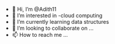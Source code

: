 - 👋 Hi, I’m @Adith11
- 👀 I’m interested in -cloud computing
- 🌱 I’m currently learning data structures
- 💞️ I’m looking to collaborate on ...
- 📫 How to reach me ...

<!---
Adith11/Adith11 is a ✨ special ✨ repository because its `README.md` (this file) appears on your GitHub profile.
You can click the Preview link to take a look at your changes.
--->
